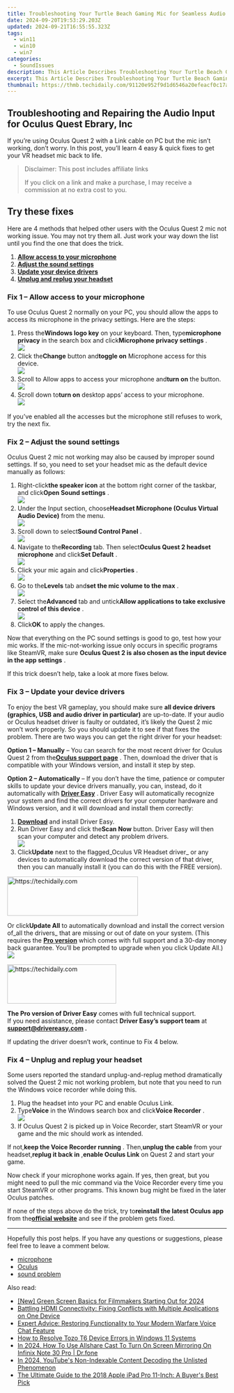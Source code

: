 ```yaml
---
title: Troubleshooting Your Turtle Beach Gaming Mic for Seamless Audio Output
date: 2024-09-20T19:53:29.203Z
updated: 2024-09-21T16:55:55.323Z
tags:
  - win11
  - win10
  - win7
categories:
  - SoundIssues
description: This Article Describes Troubleshooting Your Turtle Beach Gaming Mic for Seamless Audio Output
excerpt: This Article Describes Troubleshooting Your Turtle Beach Gaming Mic for Seamless Audio Output
thumbnail: https://thmb.techidaily.com/91120e952f9d1d6546a20efeacf0c17a6bf03fb188a99199abb6d7256d2ab1ac.jpg
---
```


## Troubleshooting and Repairing the Audio Input for Oculus Quest Ebrary, Inc

If you’re using Oculus Quest 2 with a Link cable on PC but the mic isn’t working, don’t worry. In this post, you’ll learn 4 easy & quick fixes to get your VR headset mic back to life.

>  Disclaimer: This post includes affiliate links
>
>  If you click on a link and make a purchase, I may receive a commission at no extra cost to you.
>

## Try these fixes

 Here are 4 methods that helped other users with the Oculus Quest 2 mic not working issue. You may not try them all. Just work your way down the list until you find the one that does the trick.

1. **[Allow access to your microphone](https://tools.techidaily.com/drivereasy/download/)**
2. **[Adjust the sound settings](https://tools.techidaily.com/drivereasy/download/)**
3. [**Update your device drivers**](https://tools.techidaily.com/drivereasy/download/)
4. **[Unplug and replug your headset](https://tools.techidaily.com/drivereasy/download/)**

### Fix 1 – Allow access to your microphone

 To use Oculus Quest 2 normally on your PC, you should allow the apps to access its microphone in the privacy settings. Here are the steps:

1. Press the**Windows logo key** on your keyboard. Then, type**microphone privacy** in the search box and click**Microphone privacy settings** .  
![](https://images.drivereasy.com/wp-content/uploads/2021/01/1-1-2.jpg)
2. Click the**Change** button and**toggle on** Microphone access for this device.  
![](https://images.drivereasy.com/wp-content/uploads/2021/01/1-2-2.jpg)
3. Scroll to Allow apps to access your microphone and**turn on** the button.  
![](https://images.drivereasy.com/wp-content/uploads/2021/01/1-3-3.jpg)
4. Scroll down to**turn on** desktop apps’ access to your microphone.  
![](https://images.drivereasy.com/wp-content/uploads/2021/01/1-4-2.jpg)

 If you’ve enabled all the accesses but the microphone still refuses to work, try the next fix.

### Fix 2 – Adjust the sound settings

 Oculus Quest 2 mic not working may also be caused by improper sound settings. If so, you need to set your headset mic as the default device manually as follows:

1. Right-click**the speaker icon** at the bottom right corner of the taskbar, and click**Open Sound settings** .  
![](https://images.drivereasy.com/wp-content/uploads/2021/01/sound-settings-1-4.jpg)
2. Under the Input section, choose**Headset Microphone (Oculus Virtual Audio Device)** from the menu.  
![](https://images.drivereasy.com/wp-content/uploads/2021/01/sound-settings-4-1.jpg)
3. Scroll down to select**Sound Control Panel** .  
![](https://images.drivereasy.com/wp-content/uploads/2021/01/sound-settings-7.jpg)
4. Navigate to the**Recording** tab. Then select**Oculus Quest 2 headset microphone** and click**Set Default** .  
![](https://images.drivereasy.com/wp-content/uploads/2021/01/sound-settings-3-2.jpg)
5. Click your mic again and click**Properties** .  
![](https://images.drivereasy.com/wp-content/uploads/2021/01/sound-settings-8.jpg)
6. Go to the**Levels** tab and**set the mic volume to the max** .  
![](https://images.drivereasy.com/wp-content/uploads/2021/01/sound-settings-9.jpg)
7. Select the**Advanced** tab and untick**Allow applications to take exclusive control of this device** .  
![](https://images.drivereasy.com/wp-content/uploads/2021/01/sound-settings-6.jpg)
8. Click**OK** to apply the changes.

 Now that everything on the PC sound settings is good to go, test how your mic works. If the mic-not-working issue only occurs in specific programs like SteamVR, make sure **Oculus Quest 2 is also chosen as the input device in the app settings** .

If this trick doesn’t help, take a look at more fixes below.

### Fix 3 – Update your device drivers

 To enjoy the best VR gameplay, you should make sure **all device drivers (graphics, USB and audio driver in particular)** are up-to-date. If your audio or Oculus headset driver is faulty or outdated, it’s likely the Quest 2 mic won’t work properly. So you should update it to see if that fixes the problem. There are two ways you can get the right driver for your headset:

**Option 1 – Manually** – You can search for the most recent driver for Oculus Quest 2 from the[**Oculus support page**](https://support.oculus.com/) . Then, download the driver that is compatible with your Windows version, and install it step by step.

**Option 2 – Automatically** – If you don’t have the time, patience or computer skills to update your device drivers manually, you can, instead, do it automatically with **[Driver Easy](https://tools.techidaily.com/drivereasy/download/)**  . Driver Easy will automatically recognize your system and find the correct drivers for your computer hardware and Windows version, and it will download and install them correctly:

1. **[Download](https://tools.techidaily.com/drivereasy/download/)**  and install Driver Easy.
2. Run Driver Easy and click the**Scan Now** button. Driver Easy will then scan your computer and detect any problem drivers.  
![](https://images.drivereasy.com/wp-content/uploads/2021/01/de-borderless-1.jpg)
3. Click**Update** next to the flagged_Oculus VR Headset driver_ or any devices to automatically download the correct version of that driver, then you can manually install it (you can do this with the FREE version).  

<!-- affiliate ads begin -->
<a href="https://laganoo.pxf.io/c/5597632/1484910/16446" target="_top" id="1484910">
  <img src="//a.impactradius-go.com/display-ad/16446-1484910" border="0" alt="https://techidaily.com" width="300" height="90"/>
</a>
<img height="0" width="0" src="https://laganoo.pxf.io/i/5597632/1484910/16446" style="position:absolute;visibility:hidden;" border="0" />
<!-- affiliate ads end -->

 Or click**Update All** to automatically download and install the correct version of_all the drivers_ that are missing or out of date on your system. (This requires the **[Pro version](https://tools.techidaily.com/drivereasy/download/)**  which comes with full support and a 30-day money back guarantee. You’ll be prompted to upgrade when you click Update All.)  
![](https://images.drivereasy.com/wp-content/uploads/2021/01/update-oculus-headset-driver.jpg)

<!-- affiliate ads begin -->
<a href="https://aligracehair.sjv.io/c/5597632/2135368/19272" target="_top" id="2135368">
  <img src="//a.impactradius-go.com/display-ad/19272-2135368" border="0" alt="https://techidaily.com" width="250" height="90"/>
</a>
<img height="0" width="0" src="https://aligracehair.sjv.io/i/5597632/2135368/19272" style="position:absolute;visibility:hidden;" border="0" />
<!-- affiliate ads end -->

**The Pro version of Driver Easy** comes with full technical support.  
 If you need assistance, please contact **Driver Easy’s support team** at **[support@drivereasy.com](https://tools.techidaily.com/drivereasy/download/) .**

If updating the driver doesn’t work, continue to Fix 4 below.

### Fix 4 – Unplug and replug your headset

 Some users reported the standard unplug-and-replug method dramatically solved the Quest 2 mic not working problem, but note that you need to run the Windows voice recorder while doing this.

1. Plug the headset into your PC and enable Oculus Link.
2. Type**Voice** in the Windows search box and click**Voice Recorder** .  
![](https://images.drivereasy.com/wp-content/uploads/2021/01/voice-recorder.jpg)
3. If Oculus Quest 2 is picked up in Voice Recorder, start SteamVR or your game and the mic should work as intended.  

 If not,**keep the Voice Recorder running** . Then,**unplug the cable** from your headset,**replug it back in** ,**enable Oculus Link** on Quest 2 and start your game.

 Now check if your microphone works again. If yes, then great, but you might need to pull the mic command via the Voice Recorder every time you start SteamVR or other programs. This known bug might be fixed in the later Oculus patches.

 If none of the steps above do the trick, try to**reinstall the latest Oculus app** from the[**official website**](https://www.oculus.com/setup/) and see if the problem gets fixed.

---

 Hopefully this post helps. If you have any questions or suggestions, please feel free to leave a comment below.

* [microphone](https://tools.techidaily.com/drivereasy/download/)
* [Oculus](https://tools.techidaily.com/drivereasy/download/)
* [sound problem](https://tools.techidaily.com/drivereasy/download/)

<ins class="adsbygoogle"
     style="display:block"
     data-ad-format="autorelaxed"
     data-ad-client="ca-pub-7571918770474297"
     data-ad-slot="1223367746"></ins>

<ins class="adsbygoogle"
     style="display:block"
     data-ad-client="ca-pub-7571918770474297"
     data-ad-slot="8358498916"
     data-ad-format="auto"
     data-full-width-responsive="true"></ins>

<span class="atpl-alsoreadstyle">Also read:</span>
<div><ul>
<li><a href="https://fox-friendly.techidaily.com/new-green-screen-basics-for-filmmakers-starting-out-for-2024/"><u>[New] Green Screen Basics for Filmmakers Starting Out for 2024</u></a></li>
<li><a href="https://sound-issues.techidaily.com/battling-hdmi-connectivity-fixing-conflicts-with-multiple-applications-on-one-device/"><u>Battling HDMI Connectivity: Fixing Conflicts with Multiple Applications on One Device</u></a></li>
<li><a href="https://sound-issues.techidaily.com/expert-advice-restoring-functionality-to-your-modern-warfare-voice-chat-feature/"><u>Expert Advice: Restoring Functionality to Your Modern Warfare Voice Chat Feature</u></a></li>
<li><a href="https://sound-issues.techidaily.com/how-to-resolve-tozo-t6-device-errors-in-windows-11-systems/"><u>How to Resolve Tozo T6 Device Errors in Windows 11 Systems</u></a></li>
<li><a href="https://screen-mirror.techidaily.com/in-2024-how-to-use-allshare-cast-to-turn-on-screen-mirroring-on-infinix-note-30-pro-drfone-by-drfone-android/"><u>In 2024, How To Use Allshare Cast To Turn On Screen Mirroring On Infinix Note 30 Pro | Dr.fone</u></a></li>
<li><a href="https://youtube-web.techidaily.com/24-youtubes-non-indexable-content-decoding-the-unlisted-phenomenon/"><u>In 2024, YouTube's Non-Indexable Content Decoding the Unlisted Phenomenon</u></a></li>
<li><a href="https://buynow-reviews.techidaily.com/the-ultimate-guide-to-the-2018-apple-ipad-pro-11-inch-a-buyers-best-pick/"><u>The Ultimate Guide to the 2018 Apple iPad Pro 11-Inch: A Buyer's Best Pick</u></a></li>
</ul></div>

